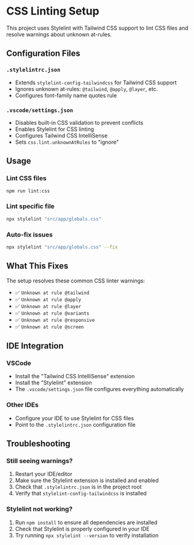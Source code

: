 # CSS Linting Setup

This project uses Stylelint with Tailwind CSS support to lint CSS files and resolve warnings about unknown at-rules.

## Configuration Files

### `.stylelintrc.json`
- Extends `stylelint-config-tailwindcss` for Tailwind CSS support
- Ignores unknown at-rules: `@tailwind`, `@apply`, `@layer`, etc.
- Configures font-family name quotes rule

### `.vscode/settings.json`
- Disables built-in CSS validation to prevent conflicts
- Enables Stylelint for CSS linting
- Configures Tailwind CSS IntelliSense
- Sets `css.lint.unknownAtRules` to "ignore"

## Usage

### Lint CSS files
```bash
npm run lint:css
```

### Lint specific file
```bash
npx stylelint "src/app/globals.css"
```

### Auto-fix issues
```bash
npx stylelint "src/app/globals.css" --fix
```

## What This Fixes

The setup resolves these common CSS linter warnings:

- ✅ `Unknown at rule @tailwind`
- ✅ `Unknown at rule @apply` 
- ✅ `Unknown at rule @layer`
- ✅ `Unknown at rule @variants`
- ✅ `Unknown at rule @responsive`
- ✅ `Unknown at rule @screen`

## IDE Integration

### VSCode
- Install the "Tailwind CSS IntelliSense" extension
- Install the "Stylelint" extension
- The `.vscode/settings.json` file configures everything automatically

### Other IDEs
- Configure your IDE to use Stylelint for CSS files
- Point to the `.stylelintrc.json` configuration file

## Troubleshooting

### Still seeing warnings?
1. Restart your IDE/editor
2. Make sure the Stylelint extension is installed and enabled
3. Check that `.stylelintrc.json` is in the project root
4. Verify that `stylelint-config-tailwindcss` is installed

### Stylelint not working?
1. Run `npm install` to ensure all dependencies are installed
2. Check that Stylelint is properly configured in your IDE
3. Try running `npx stylelint --version` to verify installation
